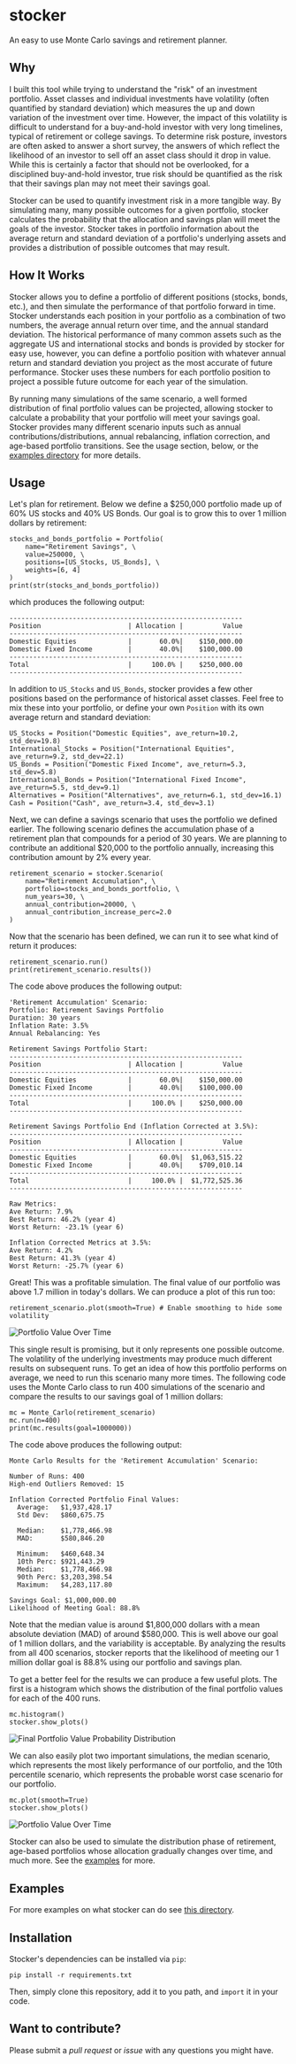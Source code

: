 # stocker
An easy to use Monte Carlo savings and retirement planner.

## Why

I built this tool while trying to understand the "risk" of an investment portfolio. Asset classes and individual investments have volatility (often quantified by standard deviation) which measures the up and down variation of the investment over time. However, the impact of this volatility is difficult to understand for a buy-and-hold investor with very long timelines, typical of retirement or college savings. To determine risk posture, investors are often asked to answer a short survey, the answers of which reflect the likelihood of an investor to sell off an asset class should it drop in value. While this is certainly a factor that should not be overlooked, for a disciplined buy-and-hold investor, true risk should be quantified as the risk that their savings plan may not meet their savings goal. 

Stocker can be used to quantify investment risk in a more tangible way. By simulating many, many possible outcomes for a given portfolio, stocker calculates the probability that the allocation and savings plan will meet the goals of the investor. Stocker takes in portfolio information about the average return and standard deviation of a portfolio's underlying assets and provides a distribution of possible outcomes that may result.

## How It Works

Stocker allows you to define a portfolio of different positions (stocks, bonds, etc.), and then simulate the performance of that portfolio forward in time. Stocker understands each position in your portfolio as a combination of two numbers, the average annual return over time, and the annual standard deviation. The historical performance of many common assets such as the aggregate US and international stocks and bonds is provided by stocker for easy use, however, you can define a portfolio position with whatever annual return and standard deviation you project as the most accurate of future performance. Stocker uses these numbers for each portfolio position to project a possible future outcome for each year of the simulation.

By running many simulations of the same scenario, a well formed distribution of final portfolio values can be projected, allowing stocker to calculate a probability that your portfolio will meet your savings goal. Stocker provides many different scenario inputs such as annual contributions/distributions, annual rebalancing, inflation correction, and age-based portfolio transitions. See the usage section, below, or the [examples directory](examples/) for more details.

## Usage

Let's plan for retirement. Below we define a $250,000 portfolio made up of 60% US stocks and 40% US Bonds. Our goal is to grow this to over 1 million dollars by retirement:

```
stocks_and_bonds_portfolio = Portfolio(
    name="Retirement Savings", \
    value=250000, \
    positions=[US_Stocks, US_Bonds], \
    weights=[6, 4]
)
print(str(stocks_and_bonds_portfolio))
```

which produces the following output:

```
-----------------------------------------------------------
Position                      | Allocation |          Value
-----------------------------------------------------------
Domestic Equities             |       60.0%|    $150,000.00
Domestic Fixed Income         |       40.0%|    $100,000.00
-----------------------------------------------------------
Total                         |     100.0% |    $250,000.00
-----------------------------------------------------------
```
 
In addition to `US_Stocks` and `US_Bonds`, stocker provides a few other positions based on the performance of historical asset classes. Feel free to mix these into your portfolio, or define your own `Position` with its own average return and standard deviation:

```
US_Stocks = Position("Domestic Equities", ave_return=10.2, std_dev=19.8)
International_Stocks = Position("International Equities", ave_return=9.2, std_dev=22.1)
US_Bonds = Position("Domestic Fixed Income", ave_return=5.3, std_dev=5.8)
International_Bonds = Position("International Fixed Income", ave_return=5.5, std_dev=9.1)
Alternatives = Position("Alternatives", ave_return=6.1, std_dev=16.1)
Cash = Position("Cash", ave_return=3.4, std_dev=3.1)
```

Next, we can define a savings scenario that uses the portfolio we defined earlier. The following scenario defines the accumulation phase of a retirement plan that compounds for a period of 30 years. We are planning to contribute an additional $20,000 to the portfolio annually, increasing this contribution amount by 2% every year.

```
retirement_scenario = stocker.Scenario(
    name="Retirement Accumulation", \
    portfolio=stocks_and_bonds_portfolio, \
    num_years=30, \
    annual_contribution=20000, \
    annual_contribution_increase_perc=2.0
)
```

Now that the scenario has been defined, we can run it to see what kind of return it produces:

```
retirement_scenario.run()
print(retirement_scenario.results())
```

The code above produces the following output:

```
'Retirement Accumulation' Scenario:
Portfolio: Retirement Savings Portfolio
Duration: 30 years
Inflation Rate: 3.5%
Annual Rebalancing: Yes

Retirement Savings Portfolio Start:
-----------------------------------------------------------
Position                      | Allocation |          Value
-----------------------------------------------------------
Domestic Equities             |       60.0%|    $150,000.00
Domestic Fixed Income         |       40.0%|    $100,000.00
-----------------------------------------------------------
Total                         |     100.0% |    $250,000.00
-----------------------------------------------------------

Retirement Savings Portfolio End (Inflation Corrected at 3.5%):
-----------------------------------------------------------
Position                      | Allocation |          Value
-----------------------------------------------------------
Domestic Equities             |       60.0%|  $1,063,515.22
Domestic Fixed Income         |       40.0%|    $709,010.14
-----------------------------------------------------------
Total                         |     100.0% |  $1,772,525.36
-----------------------------------------------------------

Raw Metrics:
Ave Return: 7.9%
Best Return: 46.2% (year 4)
Worst Return: -23.1% (year 6)

Inflation Corrected Metrics at 3.5%:
Ave Return: 4.2%
Best Return: 41.3% (year 4)
Worst Return: -25.7% (year 6)
```

Great! This was a profitable simulation. The final value of our portfolio was above 1.7 million in today's dollars. We can produce a plot of this run too:

```
retirement_scenario.plot(smooth=True) # Enable smoothing to hide some volatility
```

![Portfolio Value Over Time](doc/images/figure_1.png?raw=true "Portfolio Value Over Time")

This single result is promising, but it only represents one possible outcome. The volatility of the underlying investments may produce much different results on subsequent runs. To get an idea of how this portfolio performs on average, we need to run this scenario many more times. The following code uses the Monte Carlo class to run 400 simulations of the scenario and compare the results to our savings goal of 1 million dollars:

```
mc = Monte_Carlo(retirement_scenario)
mc.run(n=400)
print(mc.results(goal=1000000))
```

The code above produces the following output:

```
Monte Carlo Results for the 'Retirement Accumulation' Scenario:

Number of Runs: 400
High-end Outliers Removed: 15

Inflation Corrected Portfolio Final Values:
  Average:   $1,937,428.17
  Std Dev:   $860,675.75

  Median:    $1,778,466.98
  MAD:       $580,846.20

  Minimum:   $460,648.34
  10th Perc: $921,443.29
  Median:    $1,778,466.98
  90th Perc: $3,203,398.54
  Maximum:   $4,283,117.80

Savings Goal: $1,000,000.00
Likelihood of Meeting Goal: 88.8%
```

Note that the median value is around $1,800,000 dollars with a mean absolute deviation (MAD) of around $580,000. This is well above our goal of 1 million dollars, and the variability is acceptable. By analyzing the results from all 400 scenarios, stocker reports that the likelihood of meeting our 1 million dollar goal is 88.8% using our portfolio and savings plan.

To get a better feel for the results we can produce a few useful plots. The first is a histogram which shows the distribution of the final portfolio values for each of the 400 runs.

```
mc.histogram()
stocker.show_plots()
```

![Final Portfolio Value Probability Distribution](doc/images/figure_2.png?raw=true "Final Portfolio Value Probability Distribution")

We can also easily plot two important simulations, the median scenario, which represents the most likely performance of our portfolio, and the 10th percentile scenario, which represents the probable worst case scenario for our portfolio.

```
mc.plot(smooth=True)
stocker.show_plots()
```

![Portfolio Value Over Time](doc/images/figure_3.png?raw=true "Portfolio Value Over Time")

Stocker can also be used to simulate the distribution phase of retirement, age-based portfolios whose allocation gradually changes over time, and much more. See the [examples](examples/) for more.

## Examples

For more examples on what stocker can do see [this directory](examples/).

## Installation

Stocker's dependencies can be installed via `pip`:

```
pip install -r requirements.txt
```

Then, simply clone this repository, add it to you path, and `import` it in your code.

## Want to contribute?

Please submit a *pull request* or *issue* with any questions you might have.
